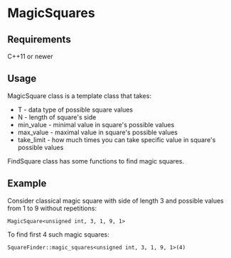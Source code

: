 # MagicSquares

## Requirements
C++11 or newer

## Usage
MagicSquare class is a template class that takes:
- T - data type of possible square values
- N - length of square's side
- min_value - minimal value in square's possible values
- max_value - maximal value in square's possible values
- take_limit - how much times you can take specific value in square's possible values

FindSquare class has some functions to find magic squares.

## Example

Consider classical magic square with side of length 3 and possible values from 1 to 9 without repetitions:

`MagicSquare<unsigned int, 3, 1, 9, 1>`

To find first 4 such magic squares:

`SquareFinder::magic_squares<unsigned int, 3, 1, 9, 1>(4)`
